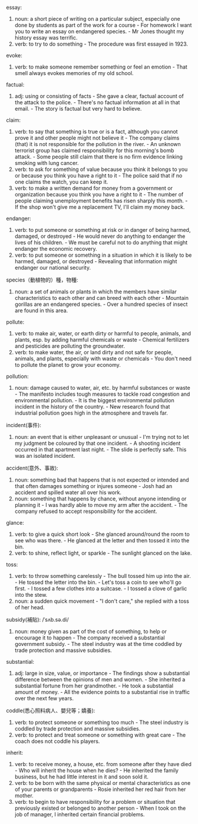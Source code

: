 essay:
  1. noun: a short piece of writing on a particular subject, especially one done by students as part of the work for a course
    - For homework I want you to write an essay on endangered species.
    - Mr Jones thought my history essay was terrific.
  2. verb: to try to do something
    - The procedure was first essayed in 1923.

evoke:
  1. verb: to make someone remember something or feel an emotion
    - That smell always evokes memories of my old school.

factual:
  1. adj: using or consisting of facts
    - She gave a clear, factual account of the attack to the police.
    - There's no factual information at all in that email.
    - The story is factual but very hard to believe.

claim:
  1. verb: to say that something is true or is a fact, although you cannot prove it and other people might not believe it
    - The company claims (that) it is not responsible for the pollution in the river.
    - An unknown terrorist group has claimed responsibility for this morning's bomb attack.
    - Some people still claim that there is no firm evidence linking smoking with lung cancer.
  2. verb: to ask for something of value because you think it belongs to you or because you think you have a right to it
    - The police said that if no one claims the watch, you can keep it.
  3. verb: to make a written demand for money from a government or organization because you think you have a right to it
    - The number of people claiming unemployment benefits has risen sharply this month.
    - If the shop won't give me a replacement TV, I'll claim my money back.

endanger:
  1. verb: to put someone or something at risk or in danger of being harmed, damaged, or destroyed
    - He would never do anything to endanger the lives of his children.
    - We must be careful not to do anything that might endanger the economic recovery.
  2. verb: to put someone or something in a situation in which it is likely to be harmed, damaged, or destroyed
    - Revealing that information might endanger our national security.

species（動植物的）種，物種:
  1. noun: a set of animals or plants in which the members have similar characteristics to each other and can breed with each other
    - Mountain gorillas are an endangered species.
    - Over a hundred species of insect are found in this area.

pollute:
  1. verb: to make air, water, or earth dirty or harmful to people, animals, and plants, esp. by adding harmful chemicals or waste
    - Chemical fertilizers and pesticides are polluting the groundwater.
  2. verb: to make water, the air, or land dirty and not safe for people, animals, and plants, especially with waste or chemicals
    - You don't need to pollute the planet to grow your economy.

pollution:
  1. noun: damage caused to water, air, etc. by harmful substances or waste
    - The manifesto includes tough measures to tackle road congestion and environmental pollution.
    - It is the biggest environmental pollution incident in the history of the country.
    - New research found that industrial pollution goes high in the atmosphere and travels far.

incident(事件):
  1. noun: an event that is either unpleasant or unusual
    - I'm trying not to let my judgment be coloured by that one incident.
    - A shooting incident occurred in that apartment last night.
    - The slide is perfectly safe. This was an isolated incident.

accident(意外、事故):
  1. noun: something bad that happens that is not expected or intended and that often damages something or injures someone
    - Josh had an accident and spilled water all over his work.
  2. noun: something that happens by chance, without anyone intending or planning it
    - I was hardly able to move my arm after the accident.
    - The company refused to accept responsibility for the accident.

glance:
  1. verb: to give a quick short look
    - She glanced around/round the room to see who was there.
    - He glanced at the letter and then tossed it into the bin.
  2. verb: to shine, reflect light, or sparkle
    - The sunlight glanced on the lake.

toss:
  1. verb: to throw something carelessly
    - The bull tossed him up into the air.
    - He tossed the letter into the bin.
    - Let's toss a coin to see who'll go first.
    - I tossed a few clothes into a suitcase.
    - I tossed a clove of garlic into the stew.
  2. noun: a sudden quick movement
    - "I don't care," she replied with a toss of her head.

subsidy(補貼): /ˈsʌb.sə.di/
  1. noun: money given as part of the cost of something, to help or encourage it to happen
    - The company received a substantial government subsidy.
    - The steel industry was at the time coddled by trade protection and massive subsidies.

substantial:
  1. adj: large in size, value, or importance
    - The findings show a substantial difference between the opinions of men and women.
    - She inherited a substantial fortune from her grandmother.
    - He took a substantial amount of money.
    - All the evidence points to a substantial rise in traffic over the next few years.

coddle(悉心照料病人、嬰兒等；嬌養):
  1. verb: to protect someone or something too much
    - The steel industry is coddled by trade protection and massive subsidies.
  2. verb: to protect and treat someone or something with great care
    - The coach does not coddle his players.

inherit:
  1. verb: to receive money, a house, etc. from someone after they have died
    - Who will inherit the house when he dies?
    - He inherited the family business, but he had little interest in it and soon sold it.
  2. verb: to be born with the same physical or mental characteristics as one of your parents or grandparents
    - Rosie inherited her red hair from her mother.
  3. verb: to begin to have responsibility for a problem or situation that previously existed or belonged to another person
    - When I took on the job of manager, I inherited certain financial problems.
